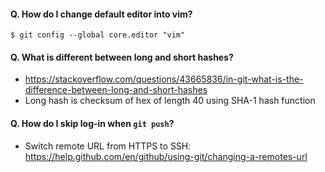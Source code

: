 #### Q. How do I change default editor into vim?
`$ git config --global core.editor "vim"`

#### Q. What is different between long and short hashes?
- https://stackoverflow.com/questions/43665836/in-git-what-is-the-difference-between-long-and-short-hashes
- Long hash is checksum of hex of length 40 using SHA-1 hash function

#### Q. How do I skip log-in when `git push`?
- Switch remote URL from HTTPS to SSH: https://help.github.com/en/github/using-git/changing-a-remotes-url
